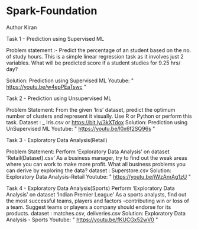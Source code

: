 # Spark-Foundation

Author Kiran

Task 1 - Prediction using Supervised ML

Problem statement :- 
Predict the percentage of an student based on the no. of study hours.
This is a simple linear regression task as it involves just 2 variables.
What will be predicted score if a student studies for 9.25 hrs/ day?

Solution: Prediction using Supervised ML
Youtube: " https://youtu.be/w4epPEaTswc "

Task 2 - Prediction using Unsupervised ML

Problem Statement:
From the given ‘Iris’ dataset, predict the optimum number of clusters and represent it visually.
Use R or Python or perform this task.
Dataset : _ Iris.csv or  https://bit.ly/3kXTdox
Solution: Prediction using UnSupervised ML
Youtube: " https://youtu.be/l0x6f2SQ96s "

Task 3 -  Exploratory Data Analysis(Retail)

Problem Statement:
Perform ‘Exploratory Data Analysis’ on dataset ‘Retail(Dataset).csv’
As a business manager, try to find out the weak areas where you can work to make more profit.
What all business problems you can derive by exploring the data?
dataset : Superstore.csv
Solution: Exploratory Data Analysis-Retail
Youtube: " https://youtu.be/jWzAnrAg1zU "

Task 4 -  Exploratory Data Analysis(Sports)
Perform ‘Exploratory Data Analysis’ on dataset ‘Indian Premier League’
As a sports analysts, find out the most successful teams, players and factors
-contributing win or loss of a team.
Suggest teams or players a company should endorse for its products.
dataset : matches.csv, deliveries.csv
Solution: Exploratory Data Analysis - Sports
Youtube: " https://youtu.be/fKUCGx52wV0 "
